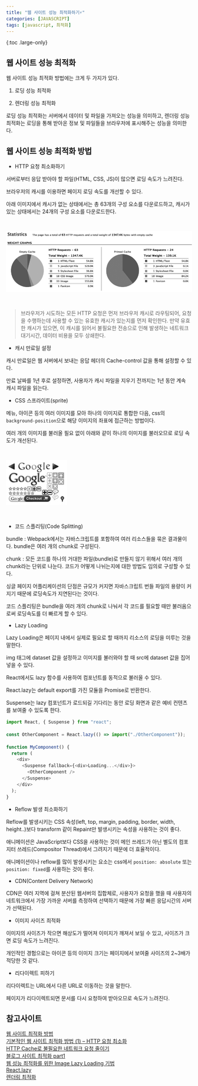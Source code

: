 ```yaml
---
title: "웹 사이트 성능 최적화하기⚡"
categories: [JAVASCRIPT]
tags: [javascript, 최적화]
---
```


{:toc .large-only}

## 웹 사이트 성능 최적화

웹 사이트 성능 최적화 방법에는 크게 두 가지가 있다.

1. 로딩 성능 최적화

2. 렌더링 성능 최적화

로딩 성능 최적화는 서버에서 데이터 및 파일을 가져오는 성능을 의미하고, 렌더링 성능 최적화는 로딩을 통해 받아온 정보 및 파일들을 브라우저에 표시해주는 성능을 의미한다.

## 웹 사이트 성능 최적화 방법

- HTTP 요청 최소화하기

서버로부터 응답 받아야 할 파일(HTML, CSS, JS)이 많으면 로딩 속도가 느려진다.

브라우저의 캐시를 이용하면 페이지 로딩 속도를 개선할 수 있다.

아래 이미지에서 캐시가 없는 상태에서는 총 63개의 구성 요소를 다운로드하고, 캐시가 있는 상태에서는 24개의 구성 요소를 다운로드한다.

<img src="/assets/img/blog/2021-10-05-optimizing-performance_01.png" style="margin:30px 0">

> 브라우저가 시도하는 모든 HTTP 요청은 먼저 브라우저 캐시로 라우팅되어, 요청을 수행하는데 사용할 수 있는 유효한 캐시가 있는지를 먼저 확인한다. 만약 유효한 캐시가 있으면, 이 캐시를 읽어서 불필요한 전송으로 인해 발생하는 네트워크 대기시간, 데이터 비용을 모두 상쇄한다.

- 캐시 만료일 설정

캐시 만료일은 웹 서버에서 보내는 응답 헤더의 Cache-control 값을 통해 설정할 수 있다.

만료 날짜를 1년 후로 설정하면, 사용자가 캐시 파일을 지우기 전까지는 1년 동안 계속 캐시 파일을 읽는다.

- CSS 스프라이트(sprite)

메뉴, 아이콘 등의 여러 이미지를 모아 하나의 이미지로 통합한 다음, css의 `background-position`으로 해당 이미지의 좌표에 접근하는 방법이다.

여러 개의 이미지를 불러올 필요 없이 아래와 같이 하나의 이미지를 불러오므로 로딩 속도가 개선된다.

<img src="/assets/img/blog/2021-10-05-optimizing-performance_02.png" style="margin:30px 0">

- 코드 스플리팅(Code Splitting)

bundle : Webpack에서는 자바스크립트를 포함하여 여러 리소스들을 묶은 결과물이다. bundle은 여러 개의 chunk로 구성된다.

chunk : 모든 코드를 하나의 거대한 파일(bundle)로 만들지 않기 위해서 여러 개의 chunk라는 단위로 나눈다. 코드가 어떻게 나뉘는지에 대한 방법도 임의로 구성할 수 있다.

싱글 페이지 어플리케이션의 단점은 규모가 커지면 자바스크립트 번들 파일의 용량이 커지기 때문에 로딩속도가 지연된다는 것이다.

코드 스플리팅은 bundle을 여러 개의 chunk로 나눠서 각 코드를 필요할 때만 불러옴으로써 로딩속도를 더 빠르게 할 수 있다.

- Lazy Loading

Lazy Loading은 페이지 내에서 실제로 필요로 할 때까지 리소스의 로딩을 미루는 것을 말한다.

img 태그에 dataset 값을 설정하고 이미지를 불러와야 할 때 src에 dataset 값을 집어넣을 수 있다.

React에서도 lazy 함수를 사용하여 컴포넌트를 동적으로 불러올 수 있다.

React.lazy는 default export를 가진 모듈을 Promise로 반환한다.

Suspense는 lazy 컴포넌트가 로드되길 기다리는 동안 로딩 화면과 같은 예비 컨텐츠를 보여줄 수 있도록 한다.

```js
import React, { Suspense } from "react";

const OtherComponent = React.lazy(() => import("./OtherComponent"));

function MyComponent() {
  return (
    <div>
      <Suspense fallback={<div>Loading...</div>}>
        <OtherComponent />
      </Suspense>
    </div>
  );
}
```

- Reflow 발생 최소화하기

Reflow를 발생시키는 CSS 속성(left, top, margin, padding, border, width, height..)보다 transform 같이 Repaint만 발생시키는 속성을 사용하는 것이 좋다.

애니메이션은 JavaScript보다 CSS을 사용하는 것이 메인 쓰레드가 아닌 별도의 컴포지터 쓰레드(Compositor Thread)에서 그려지기 때문에 더 효율적이다.

애니메이션이나 reflow를 많이 발생시키는 요소는 css에서 `position: absolute` 또는 `position: fixed`를 사용하는 것이 좋다.

- CDN(Content Delivery Network)

CDN은 여러 지역에 걸쳐 분산된 웹서버의 집합체로, 사용자가 요청을 했을 때 사용자의 네트워크에서 가장 가까운 서버를 측정하여 선택하기 때문에 가장 빠른 응답시간의 서버가 선택된다.

- 이미지 사이즈 최적화

이미지의 사이즈가 작으면 해상도가 떨어져 이미지가 깨져서 보일 수 있고, 사이즈가 크면 로딩 속도가 느려진다.

개인적인 경험으로는 아이콘 등의 이미지 크기는 페이지에서 보여줄 사이즈의 2~3배가 적당한 것 같다.

- 리다이렉트 피하기

리다이렉트는 URL에서 다른 URL로 이동하는 것을 말한다.

페이지가 리다이렉트되면 문서를 다시 요청하여 받아오므로 속도가 느려진다.

## 참고사이트

[웹 사이트 최적화 방법](https://bearjin90.tistory.com/21)<br/>
[기본적인 웹 사이트 최적화 방법 (1) – HTTP 요청 최소화](https://wikibook.co.kr/article/web-sites-optimization-1/)<br/>
[HTTP Cache로 불필요한 네트워크 요청 줄이기](https://yceffort.kr/2020/10/http-cache)<br/>
[블로그 사이트 최적화 part1](https://velog.io/@kmlee95/%ED%94%84%EB%A1%A0%ED%8A%B8%EC%97%94%EB%93%9C-%EC%84%B1%EB%8A%A5%EC%B5%9C%EC%A0%81%ED%99%94-2)<br/>
[웹 성능 최적화를 위한 Image Lazy Loading 기법](https://helloinyong.tistory.com/297)<br/>
[React.lazy](https://ko.reactjs.org/docs/code-splitting.html#reactlazy)<br/>
[렌더링 최적화](https://taeny.dev/graphics/graphics-rendering/#4-%EB%A0%8C%EB%8D%94%EB%A7%81-%EC%B5%9C%EC%A0%81%ED%99%94)
